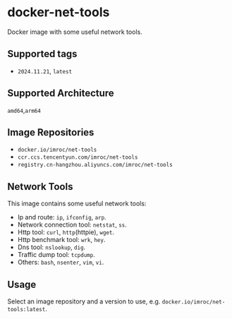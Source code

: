 # docker-net-tools

Docker image with some useful network tools.

## Supported tags

- `2024.11.21`, `latest`

## Supported Architecture

`amd64`,`arm64`

## Image Repositories

- `docker.io/imroc/net-tools`
- `ccr.ccs.tencentyun.com/imroc/net-tools`
- `registry.cn-hangzhou.aliyuncs.com/imroc/net-tools`

## Network Tools

This image contains some useful network tools:
- Ip and route: `ip`, `ifconfig`, `arp`.
- Network connection tool: `netstat`, `ss`.
- Http tool: `curl`, `http`(httpie), `wget`.
- Http benchmark tool: `wrk`, `hey`.
- Dns tool: `nslookup`, `dig`.
- Traffic dump tool: `tcpdump`.
- Others: `bash`, `nsenter`, `vim`, `vi`.

## Usage

Select an image repository and a version to use, e.g. `docker.io/imroc/net-tools:latest`.
